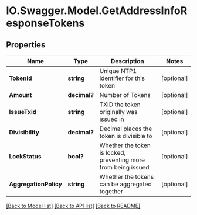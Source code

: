 # IO.Swagger.Model.GetAddressInfoResponseTokens
## Properties

Name | Type | Description | Notes
------------ | ------------- | ------------- | -------------
**TokenId** | **string** | Unique NTP1 identifier for this token | [optional] 
**Amount** | **decimal?** | Number of Tokens | [optional] 
**IssueTxid** | **string** | TXID the token originally was issued in | [optional] 
**Divisibility** | **decimal?** | Decimal places the token is divisible to | [optional] 
**LockStatus** | **bool?** | Whether the token is locked, preventing more from being issued | [optional] 
**AggregationPolicy** | **string** | Whether the tokens can be aggregated together | [optional] 

[[Back to Model list]](../README.md#documentation-for-models) [[Back to API list]](../README.md#documentation-for-api-endpoints) [[Back to README]](../README.md)

